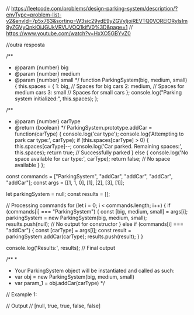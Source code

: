 
// https://leetcode.com/problems/design-parking-system/description/?envType=problem-list-v2&envId=7p5x763&sorting=W3sic29ydE9yZGVyIjoiREVTQ0VORElORyIsIm9yZGVyQnkiOiJGUkVRVUVOQ1kifV0%3D&page=1
// https://www.youtube.com/watch?v=HxXO5GBYvZ0



//outra resposta

/**
 * @param {number} big
 * @param {number} medium
 * @param {number} small
 */
function ParkingSystem(big, medium, small) {
    this.spaces = {
        1: big,    // Spaces for big cars
        2: medium, // Spaces for medium cars
        3: small   // Spaces for small cars
    };
    console.log("Parking system initialized:", this.spaces);
};

/** 
 * @param {number} carType
 * @return {boolean}
 */
ParkingSystem.prototype.addCar = function(carType) {
    console.log('car type');
    console.log('Attempting to park car type:', carType);
    if (this.spaces[carType] > 0) {
        this.spaces[carType]--;
        console.log('Car parked. Remaining spaces:', this.spaces);
        return true; // Successfully parked
    } else {
        console.log('No space available for car type:', carType);
        return false; // No space available
    }
};



const commands = ["ParkingSystem", "addCar", "addCar", "addCar", "addCar"];
const args = [[1, 1, 0], [1], [2], [3], [1]];

let parkingSystem = null;
const results = [];

// Processing commands
for (let i = 0; i < commands.length; i++) {
    if (commands[i] === "ParkingSystem") {
        const [big, medium, small] = args[i];
        parkingSystem = new ParkingSystem(big, medium, small);
        results.push(null); // No output for constructor
    } else if (commands[i] === "addCar") {
        const [carType] = args[i];
        const result = parkingSystem.addCar(carType);
        results.push(result);
    }
}

console.log('Results:', results); // Final output




/** 
 *
 * Your ParkingSystem object will be instantiated and called as such:
 * var obj = new ParkingSystem(big, medium, small)
 * var param_1 = obj.addCar(carType)
 */


// Example 1:


// Output
// [null, true, true, false, false]